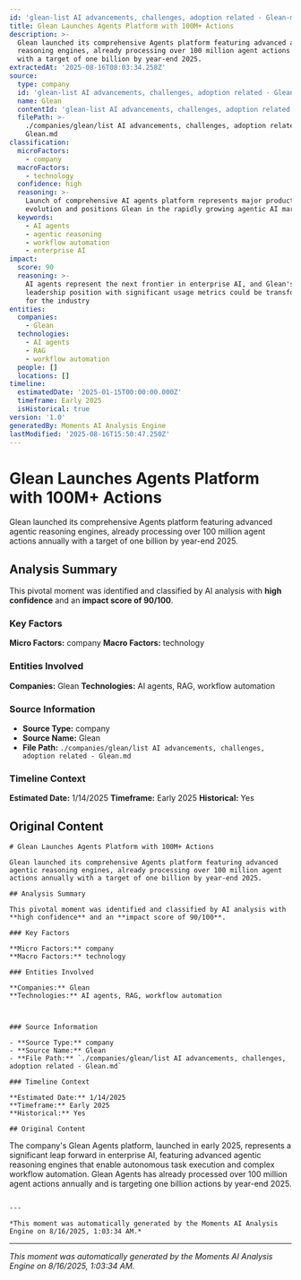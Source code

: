 ```yaml
---
id: 'glean-list AI advancements, challenges, adoption related - Glean-moment-2'
title: Glean Launches Agents Platform with 100M+ Actions
description: >-
  Glean launched its comprehensive Agents platform featuring advanced agentic
  reasoning engines, already processing over 100 million agent actions annually
  with a target of one billion by year-end 2025.
extractedAt: '2025-08-16T08:03:34.258Z'
source:
  type: company
  id: 'glean-list AI advancements, challenges, adoption related - Glean'
  name: Glean
  contentId: 'glean-list AI advancements, challenges, adoption related - Glean'
  filePath: >-
    ./companies/glean/list AI advancements, challenges, adoption related -
    Glean.md
classification:
  microFactors:
    - company
  macroFactors:
    - technology
  confidence: high
  reasoning: >-
    Launch of comprehensive AI agents platform represents major product
    evolution and positions Glean in the rapidly growing agentic AI market
  keywords:
    - AI agents
    - agentic reasoning
    - workflow automation
    - enterprise AI
impact:
  score: 90
  reasoning: >-
    AI agents represent the next frontier in enterprise AI, and Glean's early
    leadership position with significant usage metrics could be transformative
    for the industry
entities:
  companies:
    - Glean
  technologies:
    - AI agents
    - RAG
    - workflow automation
  people: []
  locations: []
timeline:
  estimatedDate: '2025-01-15T00:00:00.000Z'
  timeframe: Early 2025
  isHistorical: true
version: '1.0'
generatedBy: Moments AI Analysis Engine
lastModified: '2025-08-16T15:50:47.250Z'
---
```

# Glean Launches Agents Platform with 100M+ Actions

Glean launched its comprehensive Agents platform featuring advanced agentic reasoning engines, already processing over 100 million agent actions annually with a target of one billion by year-end 2025.

## Analysis Summary

This pivotal moment was identified and classified by AI analysis with **high confidence** and an **impact score of 90/100**.

### Key Factors

**Micro Factors:** company
**Macro Factors:** technology

### Entities Involved

**Companies:** Glean
**Technologies:** AI agents, RAG, workflow automation



### Source Information

- **Source Type:** company
- **Source Name:** Glean
- **File Path:** `./companies/glean/list AI advancements, challenges, adoption related - Glean.md`

### Timeline Context

**Estimated Date:** 1/14/2025
**Timeframe:** Early 2025
**Historical:** Yes

## Original Content

```
# Glean Launches Agents Platform with 100M+ Actions

Glean launched its comprehensive Agents platform featuring advanced agentic reasoning engines, already processing over 100 million agent actions annually with a target of one billion by year-end 2025.

## Analysis Summary

This pivotal moment was identified and classified by AI analysis with **high confidence** and an **impact score of 90/100**.

### Key Factors

**Micro Factors:** company
**Macro Factors:** technology

### Entities Involved

**Companies:** Glean
**Technologies:** AI agents, RAG, workflow automation



### Source Information

- **Source Type:** company
- **Source Name:** Glean
- **File Path:** `./companies/glean/list AI advancements, challenges, adoption related - Glean.md`

### Timeline Context

**Estimated Date:** 1/14/2025
**Timeframe:** Early 2025
**Historical:** Yes

## Original Content

```
The company's Glean Agents platform, launched in early 2025, represents a significant leap forward in enterprise AI, featuring advanced agentic reasoning engines that enable autonomous task execution and complex workflow automation. Glean Agents has already processed over 100 million agent actions annually and is targeting one billion actions by year-end 2025.
```

---

*This moment was automatically generated by the Moments AI Analysis Engine on 8/16/2025, 1:03:34 AM.*

```

---

*This moment was automatically generated by the Moments AI Analysis Engine on 8/16/2025, 1:03:34 AM.*
